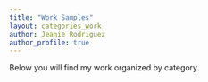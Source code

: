 ```yaml
---
title: "Work Samples"
layout: categories_work
author: Jeanie Rodriguez
author_profile: true
---
```


Below you will find my work organized by category.
